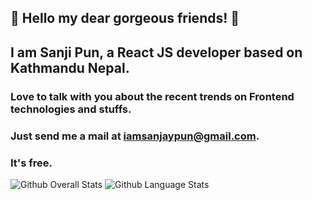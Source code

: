 ## 👋 Hello my dear gorgeous friends! 👋
## I am Sanji Pun, a React JS developer based on Kathmandu Nepal.
### Love to talk with you about the recent trends on Frontend technologies and stuffs.
### Just send me a mail at iamsanjaypun@gmail.com. 
### It's free.
<img src="https://github-readme-stats.vercel.app/api?username=sanjipun&show_icons=true&theme=vision-friendly-dark&count_private=true" alt="Github Overall Stats">
<img src="https://github-readme-stats.vercel.app/api/top-langs/?username=sanjipun&layout=compact&theme=vision-friendly-dark" alt="Github Language Stats">
